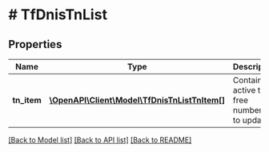 # # TfDnisTnList

## Properties

Name | Type | Description | Notes
------------ | ------------- | ------------- | -------------
**tn_item** | [**\OpenAPI\Client\Model\TfDnisTnListTnItem[]**](TfDnisTnListTnItem.md) | Contains active toll free number(s) to update |

[[Back to Model list]](../../README.md#models) [[Back to API list]](../../README.md#endpoints) [[Back to README]](../../README.md)

